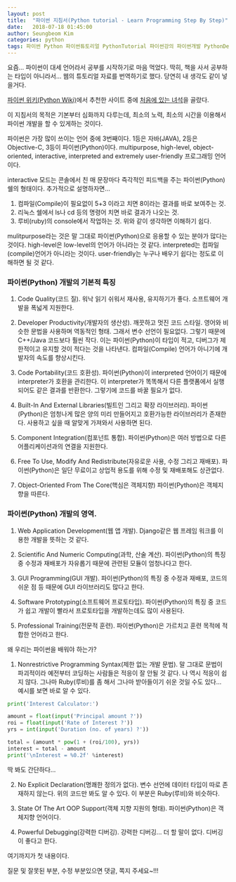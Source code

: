 ```yaml
---
layout: post
title:  "파이썬 지침서(Python tutorial - Learn Programming Step By Step)"
date:   2018-07-18 01:45:00
author: Seungbeom Kim
categories: python
tags: 파이썬 Python 파이썬튜토리얼 PythonTutorial 파이썬강의 파이썬개발 PythonDevelopment 파이썬이란
---
```


요즘... 파이썬이 대세 언어라서 공부를 시작하기로 마음 먹었다.
딱히, 책을 사서 공부하는 타입이 아니라서... 웹의 튜토리얼 자료를 번역하기로 했다. 당연히 내 생각도 같이 넣을거다.

[파이썬 위키(Python Wiki)](https://wiki.python.org/)에서 추천한 사이트 중에 [처음에 있는 녀석](http://www.techbeamers.com/python-tutorial-step-by-step)을 골랐다.

이 지침서의 목적은 기본부터 심화까지 다루는데, 최소의 노력, 최소의 시간을 이용해서 파이썬 개발을 할 수 있게하는 것이다.

파이썬은 가장 많이 쓰이는 언어 중에 3번째이다. 1등은 자바(JAVA), 2등은 Objective-C, 3등이 파이썬(Python)이다. multipurpose, high-level, object-oriented, interactive, interpreted and extremely user-friendly 프로그래밍 언어이다.

interactive 모드는 콘솔에서 친 매 문장마다 즉각적인 피드백을 주는 파이썬(Python) 쉘의 형태이다.
추가적으로 설명하자면...
1. 컴파일(Compile)이 필요없이 5+3 이라고 치면 8이라는 결과를 바로 보여주는 것.
2. 리눅스 쉘에서 ls나 cd 등의 명령어 치면 바로 결과가 나오는 것.
3. 루비(ruby)의 console에서 작업하는 것.
위와 같이 생각하면 이해하기 쉽다.

mulitpurpose라는 것은 말 그대로 파이썬(Python)으로 응용할 수 있는 분야가 많다는 것이다.
high-level은 low-level의 언어가 아니라는 것 같다.
interpreted는 컴파일(compile)언어가 아니라는 것이다.
user-friendly는 누구나 배우기 쉽다는 정도로 이해하면 될 것 같다.

### 파이썬(Python) 개발의 기본적 특징

1. Code Quality(코드 질).
워낙 읽기 쉬워서 재사용, 유지하기가 좋다. 소프트웨어 개발을 폭넓게 지원한다.

2. Developer Productivity(개발자의 생산성).
깨끗하고 멋진 코드 스타일. 영어와 비슷한 문법을 사용하며 역동적인 형태. 그래서 변수 선언이 필요없다. 그렇기 때문에 C++/Java 코드보다 훨씬 작다. 이는 파이썬(Python)이 타입이 적고, 디버그가 제한적이고 유지할 것이 적다는 것을 나타낸다. 컴파일(Compile) 언어가 아니기에 개발자의 속도를 향상시킨다.

3. Code Portability(코드 호환성).
파이썬(Python)이 interpreted 언어이기 때문에 interpreter가 호환을 관리한다. 이 interpreter가 똑똑해서 다른 플랫폼에서 실행되어도 같은 결과를 반환한다. 그렇기에 코드를 바꿀 필요가 없다.

4. Built-In And External Libraries(빌트인 그리고 확장 라이브러리).
파이썬(Python)은 엄청나게 많은 양의 미리 만들어지고 호환가능한 라이브러리가 존재한다. 사용하고 싶을 때 알맞게 가져와서 사용하면 된다.

5. Component Integration(컴포넌트 통합).
파이썬(Python)은 여러 방법으로 다른 어플리케이션과의 연결을 지원한다.

6. Free To Use, Modify And Redistribute(자유로운 사용, 수정 그리고 재배포).
파이썬(Python)은 일단 무료이고 상업적 용도를 위해 수정 및 재배포해도 상관없다.

7. Object-Oriented From The Core(핵심은 객체지향)
파이썬(Python)은 객체지향을 따른다.

### 파이썬(Python) 개발의 영역.

1. Web Application Development(웹 앱 개발).
Django같은 웹 프레임 워크를 이용한 개발을 뜻하는 것 같다.

2. Scientific And Numeric Computing(과학, 산술 계산).
파이썬(Python)의 특징 중 수정과 재배포가 자유롭기 때문에 관련된 모듈이 엄청나다고 한다.

3. GUI Programming(GUI 개발).
파이썬(Python)의 특징 중 수정과 재배포, 코드의 쉬운 점 등 때문에 GUI 라이브러리도 많다고 한다.

4. Software Prototyping(소프트웨어 프로토타입).
파이썬(Python)의 특징 중 코드가 쉽고 개발이 빨라서 프로토타입을 개발하는데도 많이 사용된다.

5.  Professional Training(전문적 훈련).
파이썬(Python)은 가르치고 훈련 목적에 적합한 언어라고 한다.

왜 우리는 파이썬을 배워야 하는가?
1. Nonrestrictive Programming Syntax(제한 없는 개발 문법).
말 그대로 문법이 파괴적이라 예전부터 코딩하는 사람들은 적응이 잘 안될 것 같다. 나 역시 적응이 쉽지 않다. 그나마 Ruby(루비)를 좀 해서 그나마 받아들이기 쉬운 것일 수도 있다...
예시를 보면 바로 알 수 있다.

```python
print('Interest Calculator:')

amount = float(input('Principal amount ?'))
roi = float(input('Rate of Interest ?'))
yrs = int(input('Duration (no. of years) ?'))

total = (amount * pow(1 + (roi/100), yrs))
interest = total - amount
print('\nInterest = %0.2f' %interest)
```

딱 봐도 간단하다...

2. No Explicit Declaration(명쾌한 정의가 없다).
변수 선언에 데이터 타입이 따로 존재하지 않는다. 위의 코드만 봐도 알 수 있다.
이 부분은 Ruby(루비)와 비슷하다.

3. State Of The Art OOP Support(객체 지향 지원의 형태).
파이썬(Python)은 객체지향 언어이다.

4.  Powerful Debugging(강력한 디버깅).
강력한 디버깅... 더 할 말이 없다. 디버깅이 좋다고 한다.

여기까지가 첫 내용이다.

질문 및 잘못된 부분, 수정 부분있으면 댓글, 쪽지 주세요~!!!
